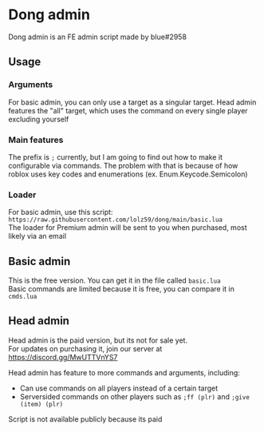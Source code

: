 # Dong admin
Dong admin is an FE admin script made by bIue#2958

## Usage
### Arguments
For basic admin, you can only use a target as a singular target.
Head admin features the "all" target, which uses the command on every single player excluding yourself  

### Main features
The prefix is ``;`` currently, but I am going to find out how to make it configurable via commands.
The problem with that is because of how roblox uses key codes and enumerations (ex. Enum.Keycode.Semicolon)  

### Loader
For basic admin, use this script: ``https://raw.githubusercontent.com/lolz59/dong/main/basic.lua``  
The loader for Premium admin will be sent to you when purchased, most likely via an email  

## Basic admin
This is the free version. You can get it in the file called ``basic.lua``  
Basic commands are limited because it is free, you can compare it in ``cmds.lua``

## Head admin  
Head admin is the paid version, but its not for sale yet.  
For updates on purchasing it, join our server at https://discord.gg/MwUTTVnYS7  
  
Head admin has feature to more commands and arguments, including:
* Can use commands on all players instead of a certain target  
* Serversided commands on other players such as `;ff (plr)` and `;give (item) (plr)`  
  
Script is not available publicly because its paid
